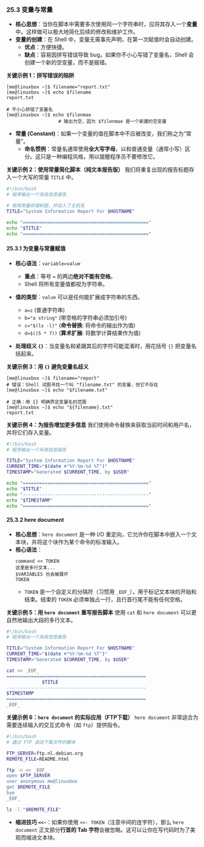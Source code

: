 
### 25.3 变量与常量

  - **核心思想**：当你在脚本中需要多次使用同一个字符串时，应将其存入一个**变量**中。这样做可以极大地简化后续的修改和维护工作。
  - **变量的创建**：在 Shell 中，变量无需事先声明，在第一次赋值时会自动创建。
      - **优点**：方便快捷。
      - **缺点**：容易因拼写错误导致 bug。如果你不小心写错了变量名，Shell 会创建一个新的空变量，而不是报错。

**关键示例 1：拼写错误的陷阱**

```shell
[me@linuxbox ~]$ filename="report.txt"
[me@linuxbox ~]$ echo $filename
report.txt

# 不小心拼错了变量名
[me@linuxbox ~]$ echo $filenmae
                   # 输出为空，因为 $filenmae 是一个新建的空变量
```

  - **常量 (Constant)**：如果一个变量的值在脚本中不应被改变，我们称之为“常量”。
      - **命名惯例**：常量名通常使用**全大写字母**，以和普通变量（通常小写）区分。这只是一种编程风格，用以提醒程序员不要修改它。

**关键示例 2：使用常量简化脚本（纯文本报告版）**
我们将重复出现的报告标题存入一个大写的常量 `TITLE` 中。

```bash
#!/bin/bash
# 程序输出一个系统信息报告

# 使用常量存储标题，并加入了主机名
TITLE="System Information Report For $HOSTNAME"

echo "=============================================="
echo "$TITLE"
echo "=============================================="
```

#### 25.3.1 为变量与常量赋值

  - **核心语法**：`variable=value`

      - **重点**：等号 `=` 的两边**绝对不能有空格**。
      - Shell 将所有变量值都视为字符串。

  - **值的类型**：`value` 可以是任何能扩展成字符串的东西。

      - `a=z` (普通字符串)
      - `b="a string"` (带空格的字符串必须加引号)
      - `c="$(ls -l)"` (**命令替换**: 将命令的输出作为值)
      - `d=$((5 * 7))` (**算术扩展**: 将数学计算结果作为值)

  - **处理歧义 `{}`**：当变量名和紧跟其后的字符可能混淆时，用花括号 `{}` 把变量名括起来。

**关键示例 3：用 `{}` 避免变量名歧义**

```shell
[me@linuxbox ~]$ filename="report"
# 错误：Shell 试图寻找一个叫 "filename.txt" 的变量，但它不存在
[me@linuxbox ~]$ echo "$filename.txt"

# 正确：用 {} 明确界定变量名的范围
[me@linuxbox ~]$ echo "${filename}.txt"
report.txt
```

**关键示例 4：为报告增加更多信息**
我们使用命令替换来获取当前时间和用户名，并将它们存入变量。

```bash
#!/bin/bash
# 程序输出一个系统信息报告

TITLE="System Information Report For $HOSTNAME"
CURRENT_TIME="$(date +"%Y-%m-%d %T")"
TIMESTAMP="Generated $CURRENT_TIME, by $USER"

echo "=============================================="
echo "$TITLE"
echo "----------------------------------------------"
echo "$TIMESTAMP"
echo "=============================================="
```

#### 25.3.2 here document

  - **核心思想**：`here document` 是一种 I/O 重定向，它允许你在脚本中嵌入一个文本块，并将这个块作为某个命令的标准输入。
  - **核心语法**：
    ```
    command << TOKEN
    这里是多行文本...
    $VARIABLES 也会被展开
    TOKEN
    ```
      - `TOKEN` 是一个自定义的分隔符（习惯用 `_EOF_`），用于标记文本块的开始和结束。结束的 `TOKEN` 必须单独占一行，且行首行尾不能有任何空格。

**关键示例 5：用 `here document` 重写报告脚本**
使用 `cat` 和 `here document` 可以更自然地输出大段的多行文本。

```bash
#!/bin/bash
# 程序输出一个系统信息报告

TITLE="System Information Report For $HOSTNAME"
CURRENT_TIME="$(date +"%Y-%m-%d %T")"
TIMESTAMP="Generated $CURRENT_TIME, by $USER"

cat << _EOF_
===================================================
             $TITLE
---------------------------------------------------
$TIMESTAMP
===================================================
_EOF_
```

**关键示例 6：`here document` 的实际应用（FTP下载）**
`here document` 非常适合为需要连续输入的交互式命令（如 `ftp`）提供指令。

```bash
#!/bin/bash
# 通过 FTP 自动下载文件的脚本

FTP_SERVER=ftp.nl.debian.org
REMOTE_FILE=README.html

ftp -n << _EOF_
open $FTP_SERVER
user anonymous me@linuxbox
get $REMOTE_FILE
bye
_EOF_

ls -l "$REMOTE_FILE"
```

  - **缩进技巧 `<<-`**：如果你使用 `<<- TOKEN`（注意中间的连字符），那么 `here document` 正文部分**行首的 Tab 字符**会被忽略。这可以让你在写代码时为了美观而缩进文本块。